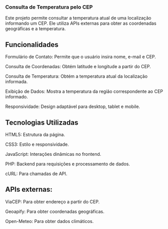 ### Consulta de Temperatura pelo CEP

Este projeto permite consultar a temperatura atual de uma localização informando um CEP. Ele utiliza APIs externas para obter as coordenadas geográficas e a temperatura.

## Funcionalidades

Formulário de Contato: Permite que o usuário insira nome, e-mail e CEP.

Consulta de Coordenadas: Obtém latitude e longitude a partir do CEP.

Consulta de Temperatura: Obtém a temperatura atual da localização informada. 

Exibição de Dados: Mostra a temperatura da região correspondente ao CEP informado.

Responsividade: Design adaptável para desktop, tablet e mobile.

## Tecnologias Utilizadas

HTML5: Estrutura da página.

CSS3: Estilo e responsividade.

JavaScript: Interações dinâmicas no frontend.

PHP: Backend para requisições e processamento de dados.

cURL: Para chamadas de API.

## APIs externas:

ViaCEP: Para obter endereço a partir do CEP.

Geoapify: Para obter coordenadas geográficas.

Open-Meteo: Para obter dados climáticos.
